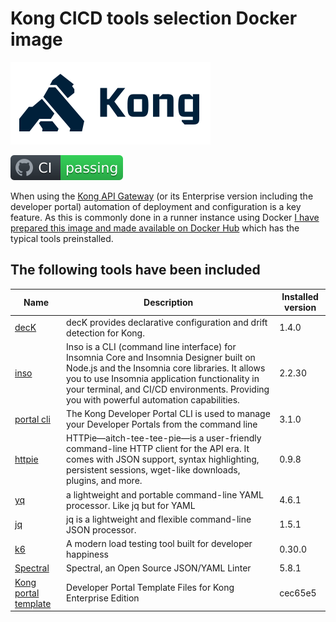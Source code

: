 # Kong CICD tools selection Docker image

![Kong](kong-dark.png)

![CI](badge.svg)

When using the [Kong API Gateway](https://konghq.com/) (or its Enterprise version including the developer portal) automation of deployment and configuration is a key feature. As this is commonly done in a runner instance using Docker [I have prepared this image and made available on Docker Hub](https://hub.docker.com/r/svenwal/kong-cicd-tools) which has the typical tools preinstalled.

## The following tools have been included

|Name|Description|Installed version|
|---|---|---|
|[decK](https://docs.konghq.com/deck/)|decK provides declarative configuration and drift detection for Kong.|1.4.0|
|[inso](https://support.insomnia.rest/collection/105-inso-cli)|Inso is a CLI (command line interface) for Insomnia Core and Insomnia Designer built on Node.js and the Insomnia core libraries. It allows you to use Insomnia application functionality in your terminal, and CI/CD environments. Providing you with powerful automation capabilities.|2.2.30|
|[portal cli](https://github.com/Kong/kong-portal-cli)|The Kong Developer Portal CLI is used to manage your Developer Portals from the command line|3.1.0|
|[httpie](https://httpie.io/)|HTTPie—aitch-tee-tee-pie—is a user-friendly command-line HTTP client for the API era. It comes with JSON support, syntax highlighting, persistent sessions, wget-like downloads, plugins, and more.|0.9.8|
|[yq](https://github.com/mikefarah/yq)|a lightweight and portable command-line YAML processor. Like jq but for YAML|4.6.1|
|[jq](https://stedolan.github.io/jq/)|jq is a lightweight and flexible command-line JSON processor.|1.5.1|
|[k6](https://k6.io/open-source)|A modern load testing tool built for developer happiness|0.30.0|
|[Spectral](https://github.com/stoplightio/spectral)|Spectral, an Open Source JSON/YAML Linter|5.8.1|
|[Kong portal template](https://github.com/Kong/kong-portal-templates)|Developer Portal Template Files for Kong Enterprise Edition|cec65e5|
